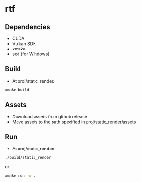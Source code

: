 # rtf

## Dependencies

- CUDA
- Vulkan SDK
- xmake
- sed (for Windows)

## Build

- At proj/static_render:

```bash
xmake build

```

## Assets

- Download assets from github release
- Move assets to the path specified in proj/static_render/assets

## Run

- At proj/static_render:

```bash
./build/static_render
```

or

```bash
xmake run -w .
```
